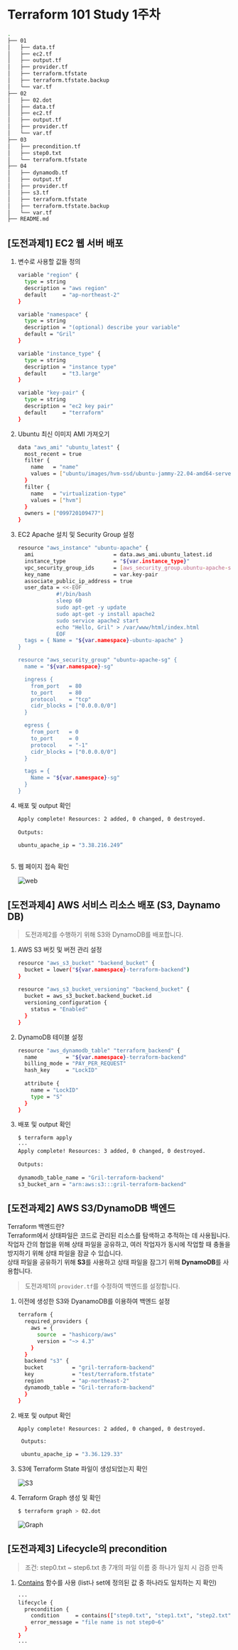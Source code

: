 # Terraform 101 Study 1주차

```bash
.
├── 01
│   ├── data.tf
│   ├── ec2.tf
│   ├── output.tf
│   ├── provider.tf
│   ├── terraform.tfstate
│   ├── terraform.tfstate.backup
│   └── var.tf
├── 02
│   ├── 02.dot
│   ├── data.tf
│   ├── ec2.tf
│   ├── output.tf
│   ├── provider.tf
│   └── var.tf
├── 03
│   ├── precondition.tf
│   ├── step0.txt
│   └── terraform.tfstate
├── 04
│   ├── dynamodb.tf
│   ├── output.tf
│   ├── provider.tf
│   ├── s3.tf
│   ├── terraform.tfstate
│   ├── terraform.tfstate.backup
│   └── var.tf
├── README.md
```

## [도전과제1] EC2 웹 서버 배포

1. 변수로 사용할 값들 정의
  
   ```bash
   variable "region" {
     type = string
     description = "aws region"
     default     = "ap-northeast-2"
   }
   
   variable "namespace" {
     type = string
     description = "(optional) describe your variable"
     default = "Gril"
   }
   
   variable "instance_type" {
     type = string
     description = "instance type"
     default     = "t3.large"
   }
   
   variable "key-pair" {
     type = string
     description = "ec2 key pair"
     default     = "terraform"
   }
   ```

2. Ubuntu 최신 이미지 AMI 가져오기

   ```bash
   data "aws_ami" "ubuntu_latest" {
     most_recent = true 
     filter {
       name   = "name"
       values = ["ubuntu/images/hvm-ssd/ubuntu-jammy-22.04-amd64-server*"]
     }
     filter {
       name   = "virtualization-type"
       values = ["hvm"]
     }
     owners = ["099720109477"] 
   }
    ```

3. EC2 Apache 설치 및 Security Group 설정

   ```bash
   resource "aws_instance" "ubuntu-apache" {
     ami                         = data.aws_ami.ubuntu_latest.id
     instance_type               = "${var.instance_type}"
     vpc_security_group_ids      = [aws_security_group.ubuntu-apache-sg.id]
     key_name                    = var.key-pair
     associate_public_ip_address = true
     user_data = <<-EOF
               #!/bin/bash
               sleep 60
               sudo apt-get -y update
               sudo apt-get -y install apache2
               sudo service apache2 start
               echo "Hello, Gril" > /var/www/html/index.html
               EOF
     tags = { Name = "${var.namespace}-ubuntu-apache" }
   }
   
   resource "aws_security_group" "ubuntu-apache-sg" {
     name = "${var.namespace}-sg"
   
     ingress {
       from_port   = 80
       to_port     = 80
       protocol    = "tcp"
       cidr_blocks = ["0.0.0.0/0"]
     }
   
     egress {
       from_port   = 0
       to_port     = 0
       protocol    = "-1"
       cidr_blocks = ["0.0.0.0/0"]
     }
   
     tags = {
       Name = "${var.namespace}-sg"
     }
   }
   ```

4. 배포 및 output 확인

   ```bash
   Apply complete! Resources: 2 added, 0 changed, 0 destroyed.
 
   Outputs:
 
   ubuntu_apache_ip = "3.38.216.249”
 
   ```

5. 웹 페이지 접속 확인

   ![web](./image/01-01.png)

## [도전과제4] AWS 서비스 리소스 배포 (S3, Daynamo DB)

> 도전과제2를 수행하기 위해 S3와 DynamoDB를 배포합니다.

1. AWS S3 버킷 및 버전 관리 설정

   ```bash
   resource "aws_s3_bucket" "backend_bucket" {
     bucket = lower("${var.namespace}-terraform-backend")
   }
 
   resource "aws_s3_bucket_versioning" "backend_bucket" {
     bucket = aws_s3_bucket.backend_bucket.id
     versioning_configuration {
       status = "Enabled"
     }
   }
   ```

2. DynamoDB 테이블 설정

   ```bash
   resource "aws_dynamodb_table" "terraform_backend" {
     name         = "${var.namespace}-terraform-backend"
     billing_mode = "PAY_PER_REQUEST"
     hash_key     = "LockID"
 
     attribute {
       name = "LockID"
       type = "S"
     }
   }
   ```

3. 배포 및 output 확인

   ```bash
   $ terraform apply
   ···
   Apply complete! Resources: 3 added, 0 changed, 0 destroyed.
 
   Outputs:
 
   dynamodb_table_name = "Gril-terraform-backend"
   s3_bucket_arn = "arn:aws:s3:::gril-terraform-backend"
   ```

## [도전과제2] AWS S3/DynamoDB 백엔드

Terraform 백엔드란?  
Terraform에서 상태파일은 코드로 관리된 리소스를 탐색하고 추적하는 데 사용됩니다.  
작업자 간의 협업을 위해 상태 파일을 공유하고, 여러 작업자가 동시에 작업할 때 충돌을 방지하기 위해 상태 파일을 잠글 수 있습니다.  
상태 파일을 공유하기 위해 **S3**를 사용하고 상태 파일을 잠그기 위해 **DynamoDB**를 사용합니다.  

> 도전과제1의 `provider.tf`를 수정하여 백엔드를 설정합니다.

1. 이전에 생성한 S3와 DyanamoDB를 이용하여 백엔드 설정

   ```bash
   terraform {
     required_providers {
       aws = {
         source  = "hashicorp/aws"
         version = "~> 4.3"
       }
     }
     backend "s3" {
     bucket         = "gril-terraform-backend"
     key            = "test/terraform.tfstate"
     region         = "ap-northeast-2"
     dynamodb_table = "Gril-terraform-backend"
     }
   }
   ```

2. 배포 및 output 확인

   ```bash
   Apply complete! Resources: 2 added, 0 changed, 0 destroyed.

    Outputs:

    ubuntu_apache_ip = "3.36.129.33"
   ```

3. S3에 Terraform State 파일이 생성되었는지 확인

   ![S3](./image/02-01.png)
  
4. Terraform Graph 생성 및 확인

   ```bash
   $ terraform graph > 02.dot
   ```

    ![Graph](./image/02.svg)

## [도전과제3] Lifecycle의 precondition

> 조건: step0.txt ~ step6.txt 총 7개의 파일 이름 중 하나가 일치 시 검증 만족

1. [Contains](https://developer.hashicorp.com/terraform/language/functions/contains) 함수를 사용 (list나 set에 정의된 값 중 하나라도 일치하는 지 확인)

   ```bash
   ···
   lifecycle {
     precondition {
       condition     = contains(["step0.txt", "step1.txt", "step2.txt", "step3.txt", "step4.txt", "step5.txt", "step6.txt"], var.file_name)
       error_message = "file name is not step0~6"
     }
   }
   ···
   ```
